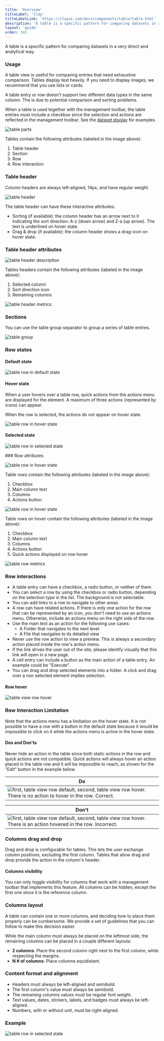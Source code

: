 ```yaml
---
title: 'Overview'
titleLabel: 'Clay'
titleLabelLink: 'https://clayui.com/docs/components/table/table.html'
description: 'A table is a specific pattern for comparing datasets in a very direct and analytical way.'
layout: 'guide'
order: 341
---
```


A table is a specific pattern for comparing datasets in a very direct and analytical way.

### Usage

A table view is useful for comparing entries that need exhaustive comparison. Tables display text heavily. If you need to display images, we recommend that you use lists or cards.

A table entry or row doesn't support two different data types in the same column. The is due to potential comparison and sorting problems.

When a table is used together with the management toolbar, the table entries must include a checkbox since the selection and actions are reflected in the management toolbar. See the [dataset display](../../dataset-display) for examples.

![table parts](/images/lexicon/TableParts.jpg)

Tables contain the following attributes (labeled in the image above):

1. Table header
2. Section
3. Row
4. Row interaction

### Table header

Column headers are always left-aligned, 14px, and have regular weight.

![table header](/images/lexicon/TableHeader.jpg)

The table header can have these interactive attributes:

-   Sorting (if available): the column header has an arrow next to it indicating the sort direction: A-z (down arrow) and Z-a (up arrow). The text is underlined on hover state.
-   Drag & drop (if available): the column header shows a drag-icon on hover state.

### Table header attributes

![table header description](/images/lexicon/TableHeaderParts.jpg)

Tables headers contain the following attributes (labeled in the image above):

1. Selected column
2. Sort direction icon
3. Remaining columns

![table header metrics](/images/lexicon/TableHeaderMetrics.jpg)

### Sections

You can use the table group separator to group a series of table entries.

![table group](/images/lexicon/TableViewGroupSeparator.jpg)

### Row states

#### Default state

![table row in default state](/images/lexicon/TableViewDefault.jpg)

#### Hover state

When a user hovers over a table row, quick actions from the actions menu are displayed for the element. A maximum of three actions (represented by icons) can appear.

When the row is selected, the actions do not appear on hover state.

![table row in hover state](/images/lexicon/TableViewHover.jpg)

#### Selected state

![table row in selected state](/images/lexicon/TableViewSelected.jpg)

### Row attributes

![table row in hover state](/images/lexicon/TableViewDefaultParts.jpg)

Table rows contain the following attributes (labeled in the image above):

1. Checkbox
2. Main column text
3. Columns
4. Actions button

![table row in hover state](/images/lexicon/TableViewHoverParts.jpg)

Table rows on hover contain the following attributes (labeled in the image above):

1. Checkbox
2. Main column text
3. Columns
4. Actions button
5. Quick actions displayed on row hover

![table row metrics](/images/lexicon/TableRowMetrics.jpg)

### Row interactions

-   A table entry can have a checkbox, a radio button, or neither of them.
-   You can select a row by using the checkbox or radio button, depending on the selection type in the list. The background is not selectable.
-   You can add links to a row to navigate to other areas.
-   A row can have related actions. If there is only one action for the row that can be represented by an icon, you don't need to use an actions menu. Otherwise, include an actions menu on the right side of the row.
-   Use the main text as an action for the following use cases:
    -	A Folder that navigates to the next level
    -	A File that navigates to its detailed view
-   Never use the row action to view a preview. This is always a secondary action placed inside the row's action menu.
-   If the link drives the user out of the site, please identify visually that this link will open in a new page.
-   A cell entry can include a button as the main action of a table entry. An example could be "Execute".
-   You can drag and drop selected elements into a folder. A click and drag over a non selected element implies selection.

#### Row hover

![table view row hover](/images/lexicon/TableViewRowHover.gif)

### Row Interaction Limitation

Note that the actions menu has a limitation on the hover state. It is not possible to have a row with a button in the default state because it would be impossible to click on it while the actions menu is active in the hover state.

#### Dos and Don'ts

Never hide an action in the table since both static actions in the row and quick actions are not compatible. Quick actions will always hover an action placed in the table row and it will be impossible to reach, as shown for the "Edit" button in the example below.

| Do |
| -- |
| ![first, table view row default, second, table view row hover. There is no action to hover in the row. Correct.](/images/lexicon/TableRowInteractionDo.jpg) | 

| Don't |
| ----- |
| ![first, table view row default, second, table view row hover. There is an action hovered in the row. Incorrect.](/images/lexicon/TableRowInteractionDont.jpg) |

<!--
<div class="dodont">
	<img class="do" src="/images/lexicon/TableRowInteractionDo.jpg" alt="first, table view row default, second, table view row hover. There is no action to hover in the row. Correct.">
	<p class="do">Do</p>
</div>

<div class="dodont">
	<img class="dont" src="/images/lexicon/TableRowInteractionDont.jpg" alt="first, table view row default, second, table view row hover. There is an action hovered in the row. Incorrect.">
	<p class="dont">Don't</p>
</div> -->

### Columns drag and drop

Drag and drop is configurable for tables. This lets the user exchange column positions, excluding the first column. Tables that allow drag and drop provide the action in the column's header.

#### Columns visibility

You can only toggle visibility for columns that work with a management toolbar that implements this feature. All columns can be hidden, except the first one since it is the reference column.

### Columns layout

A table can contain one or more columns, and deciding how to place them properly can be cumbersome. We provide a set of guidelines that you can follow to make this decision easier.

While the main column must always be placed on the leftmost side, the remaining columns can be placed in a couple different layouts:

-   **2 columns**: Place the second column right next to the first column, while respecting the margins.
-   **N # of columns**: Place columns equidistant.

### Content format and alignment

-   Headers must always be left-aligned and semibold.
-   The first column's value must always be semibold.
-   The remaining columns values must be regular font weight.
-   Text values, dates, stickers, labels, and badges must always be left-aligned.
-   Numbers, with or without unit, must be right-aligned.

### Example

![table row in selected state](/images/lexicon/TableExample.jpg)
